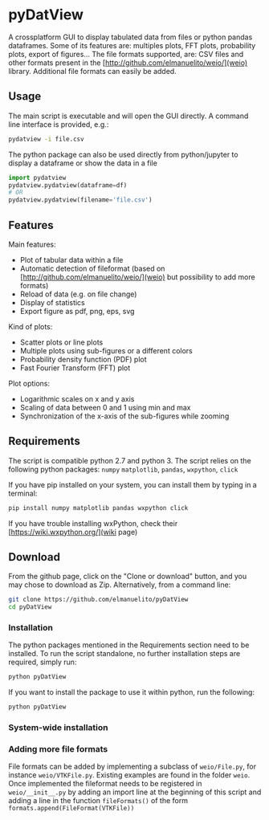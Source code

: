 # pyDatView

A crossplatform GUI to display tabulated data from files or python pandas dataframes. Some of its features are: multiples plots, FFT plots, probability plots, export of figures...
The file formats supported, are: CSV files and other formats present in the [http://github.com/elmanuelito/weio/](weio) library.
Additional file formats can easily be added.

## Usage
The main script is executable and will open the GUI directly. A command line interface is provided, e.g.: 
```bash
pydatview -i file.csv
```
The python package can also be used directly from python/jupyter to display a dataframe or show the data in a file
```python
import pydatview 
pydatview.pydatview(dataframe=df)
# OR
pydatview.pydatview(filename='file.csv')
```

## Features
Main features:
- Plot of tabular data within a file
- Automatic detection of fileformat (based on [http://github.com/elmanuelito/weio/](weio) but possibility to add more formats)
- Reload of data (e.g. on file change)
- Display of statistics
- Export figure as pdf, png, eps, svg

Kind of plots:
- Scatter plots or line plots
- Multiple plots using sub-figures or a different colors
- Probability density function (PDF) plot
- Fast Fourier Transform (FFT) plot

Plot options:
- Logarithmic scales on x and y axis
- Scaling of data between 0 and 1 using min and max
- Synchronization of the x-axis of the sub-figures while zooming


## Requirements
The script is compatible python 2.7 and python 3.
The script relies on the following python packages: `numpy` `matplotlib`, `pandas`, `wxpython`, `click`

If you have pip installed on your system, you can install them by typing in a terminal: 
```bash
pip install numpy matplotlib pandas wxpython click 
```

If you have trouble installing wxPython, check their [https://wiki.wxpython.org/](wiki page)

## Download 
From the github page, click on the "Clone or download" button, and you may chose to download as Zip.
Alternatively, from a command line:

```bash
git clone https://github.com/elmanuelito/pyDatView
cd pyDatView
```

### Installation
The python packages mentioned in the Requirements section need to be installed.
To run the script standalone, no further installation steps are required, simply run:
```bash
python pyDatView
```

If you want to install the package to use it within python, run the following:
```bash
python pyDatView
```

### System-wide installation



### Adding more file formats
File formats can be added by implementing a subclass of `weio/File.py`, for instance `weio/VTKFile.py`. Existing examples are found in the folder `weio`.
Once implemented the fileformat needs to be registered in `weio/__init__.py` by adding an import line at the beginning of this script and adding a line in the function `fileFormats()` of the form `formats.append(FileFormat(VTKFile))`






